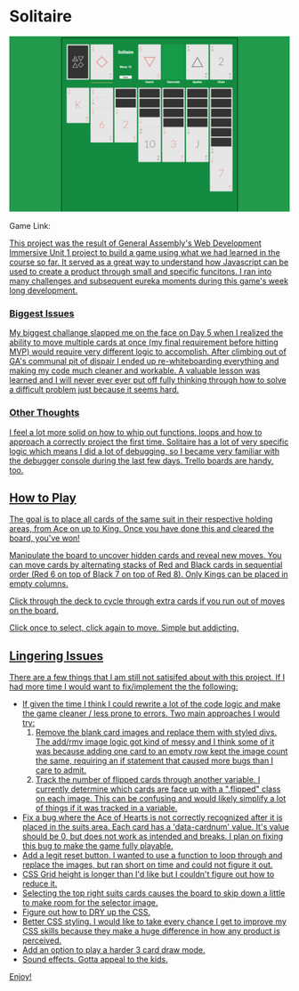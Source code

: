 

# Solitaire

<img src="./img/readme/game_screenshot.png" width="900">

Game Link: <a href="https://ashco.github.io/solitaire/">

This project was the result of General Assembly's Web Development Immersive Unit 1 project to build a game using what we had learned in the course so far. It served as a great way to understand how Javascript can be used to create a product through small and specific funcitons. I ran into many challenges and subsequent eureka moments during this game's week long development. 

### Biggest Issues

My biggest challange slapped me on the face on Day 5 when I realized the ability to move multiple cards at once (my final requirement before hitting MVP) would require very different logic to accomplish. After climbing out of GA's communal pit of dispair I ended up re-whiteboarding everything and making my code much cleaner and workable. A valuable lesson was learned and I will never ever ever put off fully thinking through how to solve a difficult problem just because it seems hard.  

### Other Thoughts

I feel a lot more solid on how to whip out functions, loops and how to approach a correctly project the first time. Solitaire has a lot of very specific logic which means I did a lot of debugging, so I became very familiar with the debugger console during the last few days. Trello boards are handy, too.  
## How to Play

The goal is to place all cards of the same suit in their respective holding areas, from Ace on up to King. Once you have done this and cleared the board, you've won! 

Manipulate the board to uncover hidden cards and reveal new moves. You can move cards by alternating stacks of Red and Black cards in sequential order (Red 6 on top of Black 7 on top of Red 8). Only Kings can be placed in empty columns. 

Click through the deck to cycle through extra cards if you run out of moves on the board. 

Click once to select, click again to move. Simple but addicting.

## Lingering Issues 

There are a few things that I am still not satisifed about with this project. If I had more time I would want to fix/implement the the following: 

- If given the time I think I could rewrite a lot of the code logic and make the game cleaner / less prone to errors. Two main approaches I would try: 
  1) Remove the blank card images and replace them with styled divs. The add/rmv image logic got kind of messy and I think some of it was because adding one card to an empty row kept the image count the same, requiring an if statement that caused more bugs than I care to admit. 
  2) Track the number of flipped cards through another variable. I currently determine which cards are face up with a ".flipped" class on each image. This can be confusing and would likely simplify a lot of things if it was tracked in a variable. 
- Fix a bug where the Ace of Hearts is not correctly recognized after it is placed in the suits area. Each card has a 'data-cardnum' value. It's value should be 0, but does not work as intended and breaks. I plan on fixing this bug to make the game fully playable. 
- Add a legit reset button. I wanted to use a function to loop through and replace the images, but ran short on time and could not figure it out. 
- CSS Grid height is longer than I'd like but I couldn't figure out how to reduce it.
- Selecting the top right suits cards causes the board to skip down a little to make room for the selector image.  
- Figure out how to DRY up the CSS. 
- Better CSS styling. I would like to take every chance I get to improve my CSS skills because they make a huge difference in how any product is perceived. 
- Add an option to play a harder 3 card draw mode.
- Sound effects. Gotta appeal to the kids.

Enjoy! 